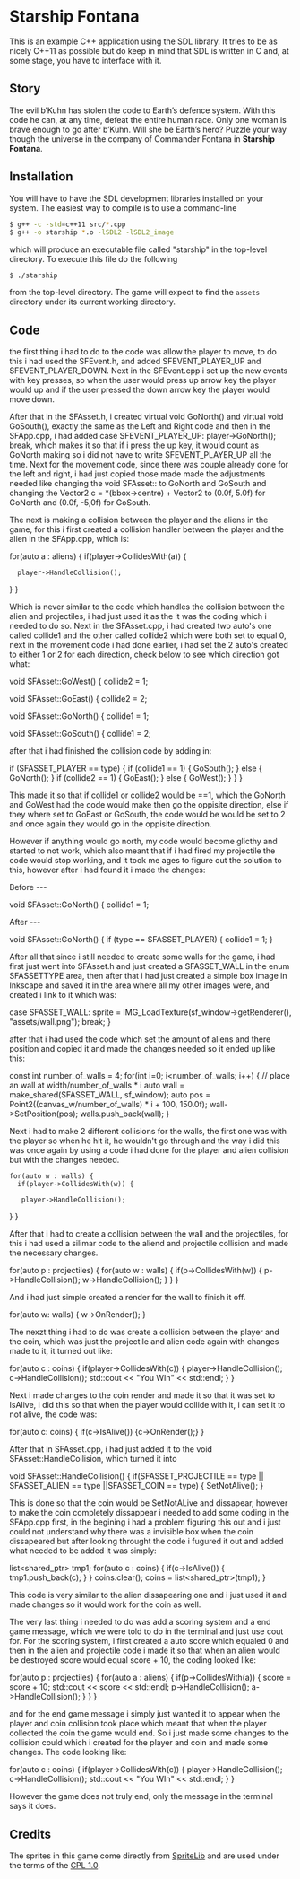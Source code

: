 # Starship Fontana #

This is an example C++ application using the SDL library.
It tries to be as nicely C++11 as possible but do keep in
mind that SDL is written in C and, at some stage, you have
to interface with it.

## Story ##
The evil b’Kuhn has stolen the code to Earth’s defence system.
With this code he can, at any time, defeat the entire human race.
Only one woman is brave enough to go after b’Kuhn. Will she be
Earth’s hero? Puzzle your way though the universe in the company
of Commander Fontana in **Starship Fontana**.

## Installation ##
You will have to have the SDL development libraries installed on
your system.  The easiest way to compile is to use a command-line

```bash
$ g++ -c -std=c++11 src/*.cpp
$ g++ -o starship *.o -lSDL2 -lSDL2_image
```

which will produce an executable file called "starship" in the
top-level directory.  To execute this file do the following

`$ ./starship`
 
from the top-level directory.  The game will expect to find the
`assets` directory under its current working directory.

## Code ##
the first thing i had to do to the code was allow the player to move, 
to do this i had used the SFEvent.h, and added SFEVENT_PLAYER_UP and 
SFEVENT_PLAYER_DOWN.  Next in the SFEvent.cpp i set up the new events 
with key presses, so when the user would press up arrow key the player 
would up and if the user pressed the down arrow key the player would 
move down.

After that in the SFAsset.h, i created virtual void GoNorth() and 
virtual void GoSouth(), exactly the same as the Left and Right code and 
then in the SFApp.cpp, i had added case SFEVENT_PLAYER_UP: player->GoNorth(); break, 
which makes it so that if i press the up key, it would count as GoNorth making so i 
did not have to write SFEVENT_PLAYER_UP all the time.  Next for the movement code, 
since there was couple already done for the left and right, i had just copied those 
made made the adjustments needed like changing the void SFAsset:: to GoNorth and GoSouth and 
changing the Vector2 c = *(bbox->centre) + Vector2 to (0.0f, 5.0f) for GoNorth and (0.0f, -5,0f) 
for GoSouth.

The next is making a collision between the player and the aliens in the game, for this i first 
created a collision handler between the player and the alien in the SFApp.cpp, which is: 

for(auto a : aliens) {
    if(player->CollidesWith(a)) {

      player->HandleCollision();
 }
}

Which is never similar to the code which handles the collision between the alien and projectiles, 
i had just used it as the it was the coding which i needed to do so.  Next in the SFAsset.cpp, 
i had created two auto's one called collide1 and the other called collide2 which 
were both set to equal 0, next in the movement code i had done earlier, i had set the 2 
auto's created to either 1 or 2 for each direction, check below to see which direction got what:

void SFAsset::GoWest() {
  collide2 = 1;

void SFAsset::GoEast() {
  collide2 = 2;

void SFAsset::GoNorth() {
  collide1 = 1;

void SFAsset::GoSouth() {
  collide1 = 2;

after that i had finished the collision code by adding in:

 if (SFASSET_PLAYER == type)
 {
  if (collide1 == 1)
  {
    GoSouth();
  }
  else 
  {
    GoNorth();
  }
  if (collide2 == 1)
  {
    GoEast();
  }
  else
  {
    GoWest();
  }
 }
}

This made it so that if collide1 or collide2 would be ==1, which the GoNorth and GoWest 
had the code would make then go the oppisite direction, else if they where set to GoEast 
or GoSouth, the code would be would be set to 2 and once again they would go in the 
oppisite direction.

However if anything would go north, my code would become glicthy and started to not work, which also meant that if i had fired my projectile the code would stop working, and it took me ages to figure out the solution to this, however after i had found it i made the changes:

Before ---

void SFAsset::GoNorth() {
  collide1 = 1;

After ---

void SFAsset::GoNorth() {
 if (type == SFASSET_PLAYER)
   {
     collide1 = 1;
   }

After all that since i still needed to create some walls for the game, i had first just 
went into SFAsset.h and just created a SFASSET_WALL in the enum SFASSETTYPE area, then after that
i had just created a simple box image in Inkscape and saved it in the area where all my other images were, and created i link to it which was:

case SFASSET_WALL:
    sprite = IMG_LoadTexture(sf_window->getRenderer(), "assets/wall.png");
    break;
  }

after that i had used the code which set the amount of aliens and there position and copied it and made the changes needed so it ended up like this:

 const int number_of_walls = 4;
  for(int i=0; i<number_of_walls; i++) {
    // place an wall at width/number_of_walls * i
    auto wall = make_shared<SFAsset>(SFASSET_WALL, sf_window);
    auto pos   = Point2((canvas_w/number_of_walls) * i + 100, 150.0f);
    wall->SetPosition(pos);
    walls.push_back(wall);
  }

Next i had to make 2 different collisions for the walls, the first one was with the player so when he hit it, he wouldn't go through and the way i did this was once again by using a code i had done for the player and alien collision but with the changes needed.

    for(auto w : walls) {
      if(player->CollidesWith(w)) {

       player->HandleCollision();
 }
}

After that i had to create a collision between the wall and the projectiles, for this i had used a silimar code to the aliend and projectile collision and made the necessary changes.

for(auto p : projectiles) {
    for(auto w : walls) {
      if(p->CollidesWith(w)) {
        p->HandleCollision();
        w->HandleCollision();
      }
    }
  }

And i had just simple created a render for the wall to finish it off.

  for(auto w: walls) {
   w->OnRender();
  }

The nexzt thing i had to do was create a collision between the player and the coin, which was just the projectile and alien code again with changes made to it, it turned out like:

 for(auto c : coins) {
      if(player->CollidesWith(c)) {
        player->HandleCollision();
        c->HandleCollision();
        std::cout << "You WIn" << std::endl;
      }
    }

Next i made changes to the coin render and made it so that it was set to IsAlive, i did this so that when the player would collide with it, i can set it to not alive, the code was:

 for(auto c: coins) {
    if(c->IsAlive()) {c->OnRender();}
  }

After that in SFAsset.cpp, i had just added it to the void SFAsset::HandleCollision, which turned it into 

void SFAsset::HandleCollision() {
  if(SFASSET_PROJECTILE == type || SFASSET_ALIEN == type ||SFASSET_COIN == type) {
    SetNotAlive();
  }

This is done so that the coin would be SetNotALive and dissapear, however to make the coin completely dissappear i needed to add some coding in the SFApp.cpp first, in the begining i had a problem figuring this out and i just could not understand why there was a invisible box when the coin dissapeared but after looking throught the code i fugured it out and added what needed to be added it was simply:

  list<shared_ptr<SFAsset>> tmp1;
  for(auto c : coins) {
    if(c->IsAlive()) {
      tmp1.push_back(c);
    }
  }
  coins.clear();
  coins = list<shared_ptr<SFAsset>>(tmp1);
}

This code is very similar to the alien dissapearing one and i just used it and made changes so it would work for the coin as well.

The very last thing i needed to do was add a scoring system and a end game message, which we were told to do in the terminal and just use cout for.  For the scoring system, i first created a auto score which equaled 0 and then in the alien and projectile code i made it so that when an alien would be destroyed score would equal score + 10, the coding looked like:

 for(auto p : projectiles) {
    for(auto a : aliens) {
      if(p->CollidesWith(a)) {
        score = score + 10;
        std::cout << score << std::endl;
        p->HandleCollision();
        a->HandleCollision();
      }
    }
  }

and for the end game message i simply just wanted it to appear when the player and coin collision took place which meant that when the player collected the coin the game would end.  So i just made some changes to the collision could which i created for the player and coin and made some changes.  The code looking like:

 for(auto c : coins) {
      if(player->CollidesWith(c)) {
        player->HandleCollision();
        c->HandleCollision();
        std::cout << "You WIn" << std::endl;
      }
    }

However the game does not truly end, only the message in the terminal says it does.

## Credits ##
The sprites in this game come directly from 
[SpriteLib](http://www.widgetworx.com/widgetworx/portfolio/spritelib.html) and are used
under the terms of the [CPL 1.0](http://opensource.org/licenses/cpl1.0.php).
